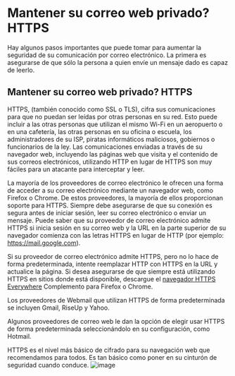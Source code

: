 [Title]: # (Mantener su correo web privado - HTTPS)
[Order]: # (6)

# Mantener su correo web privado? HTTPS

Hay algunos pasos importantes que puede tomar para aumentar la seguridad de su comunicación por correo electrónico. La primera es asegurarse de que sólo la persona a quien envíe un mensaje dado es capaz de leerlo.

## Mantener su correo web privado? HTTPS

HTTPS, (también conocido como SSL o TLS), cifra sus comunicaciones para que no puedan ser leídas por otras personas en su red. Esto puede incluir a las otras personas que utilizan el mismo Wi-Fi en un aeropuerto o en una cafetería, las otras personas en su oficina o escuela, los administradores de su ISP, piratas informáticos maliciosos, gobiernos o funcionarios de la ley. Las comunicaciones enviadas a través de su navegador web, incluyendo las páginas web que visita y el contenido de sus correos electrónicos, utilizando HTTP en lugar de HTTPS son muy fáciles para un atacante para interceptar y leer.

La mayoría de los proveedores de correo electrónico le ofrecen una forma de acceder a su correo electrónico mediante un navegador web, como Firefox o Chrome. De estos proveedores, la mayoría de ellos proporcionan soporte para HTTPS. Siempre debe asegurarse de que su conexión es segura antes de iniciar sesión, leer su correo electrónico o enviar un mensaje. Puede saber que su proveedor de correo electrónico admite HTTPS si inicia sesión en su correo web y la URL en la parte superior de su navegador comienza con las letras HTTPS en lugar de HTTP (por ejemplo: https://mail.google.com).

Si su proveedor de correo electrónico admite HTTPS, pero no lo hace de forma predeterminada, intente reemplazar HTTP con HTTPS en la URL y actualice la página. Si desea asegurarse de que siempre está utilizando HTTPS en sitios donde está disponible, descargue el [navegador HTTPS Everywhere](https://www.eff.org/https-everywhere) Complemento para Firefox o Chrome.

Los proveedores de Webmail que utilizan HTTPS de forma predeterminada se incluyen Gmail, RiseUp y Yahoo.

Algunos proveedores de correo web le dan la opción de elegir usar HTTPS de forma predeterminada seleccionándolo en su configuración, como Hotmail.

HTTPS es el nivel más básico de cifrado para su navegación web que recomendamos para todos. Es tan básico como poner en su cinturón de seguridad cuando conduce.
![image](\"email1.png\")
